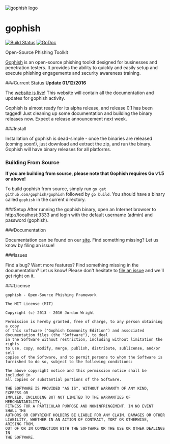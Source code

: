 ![gophish logo](https://raw.github.com/gophish/gophish/master/static/images/gophish_purple.png)

gophish
=======

[![Build Status](https://travis-ci.org/gophish/gophish.svg?branch=master)](https://travis-ci.org/gophish/gophish) [![GoDoc](https://godoc.org/github.com/gophish/gophish?status.svg)](https://godoc.org/github.com/gophish/gophish)

Open-Source Phishing Toolkit

[Gophish](https://getgophish.com) is an open-source phishing toolkit designed for businesses and penetration testers. It provides the ability to quickly and easily setup and execute phishing engagements and security awareness training.

###Current Status
**Update 01/12/2016**

The [website is live](https://getgophish.com)! This website will contain all the documentation and updates for gophish activity.

Gophish is almost ready for its alpha release, and release 0.1 has been tagged! Just cleaning up some documentation and building the binary releases now. Expect a release announcement next week.

###Install

Installation of gophish is dead-simple - once the binaries are released (coming soon!), just download and extract the zip, and run the binary. Gophish will have binary releases for all platforms.

### Building From Source
**If you are building from source, please note that Gophish requires Go v1.5 or above!**

To build gophish from source, simply run ```go get github.com/gophish/gophish``` followed by ```go build```. You should have a binary called ```gophish``` in the current directory.

###Setup
After running the gophish binary, open an Internet browser to http://localhost:3333 and login with the default username (admin) and password (gophish).

###Documentation

Documentation can be found on our [site](http://getgophish.com/documentation). Find something missing? Let us know by filing an issue!

###Issues

Find a bug? Want more features? Find something missing in the documentation? Let us know! Please don't hesitate to [file an issue](https://github.com/gophish/gophish/issues/new) and we'll get right on it.

###License
```
gophish - Open-Source Phishing Framework

The MIT License (MIT)

Copyright (c) 2013 - 2016 Jordan Wright

Permission is hereby granted, free of charge, to any person obtaining a copy
of this software ("Gophish Community Edition") and associated documentation files (the "Software"), to deal
in the Software without restriction, including without limitation the rights
to use, copy, modify, merge, publish, distribute, sublicense, and/or sell
copies of the Software, and to permit persons to whom the Software is
furnished to do so, subject to the following conditions:

The above copyright notice and this permission notice shall be included in
all copies or substantial portions of the Software.

THE SOFTWARE IS PROVIDED "AS IS", WITHOUT WARRANTY OF ANY KIND, EXPRESS OR
IMPLIED, INCLUDING BUT NOT LIMITED TO THE WARRANTIES OF MERCHANTABILITY,
FITNESS FOR A PARTICULAR PURPOSE AND NONINFRINGEMENT. IN NO EVENT SHALL THE
AUTHORS OR COPYRIGHT HOLDERS BE LIABLE FOR ANY CLAIM, DAMAGES OR OTHER
LIABILITY, WHETHER IN AN ACTION OF CONTRACT, TORT OR OTHERWISE, ARISING FROM,
OUT OF OR IN CONNECTION WITH THE SOFTWARE OR THE USE OR OTHER DEALINGS IN
THE SOFTWARE.
```
